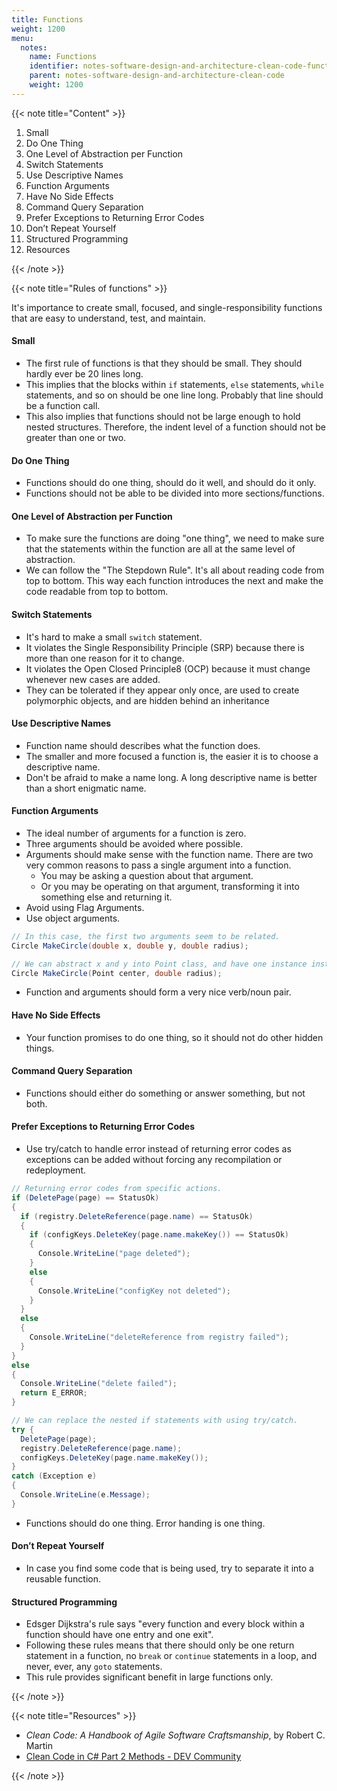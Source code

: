 ```yaml
---
title: Functions
weight: 1200
menu:
  notes:
    name: Functions
    identifier: notes-software-design-and-architecture-clean-code-functions
    parent: notes-software-design-and-architecture-clean-code
    weight: 1200
---
```


{{< note title="Content" >}}

1. Small
2. Do One Thing
3. One Level of Abstraction per Function
4. Switch Statements
5. Use Descriptive Names
6. Function Arguments
7. Have No Side Effects
8. Command Query Separation
9. Prefer Exceptions to Returning Error Codes
10. Don’t Repeat Yourself
11. Structured Programming
12. Resources

{{< /note >}}

{{< note title="Rules of functions" >}}

It's importance to create small, focused, and single-responsibility functions that are easy to understand, test, and maintain.

#### Small 

- The first rule of functions is that they should be small. They should hardly ever be 20 lines long.
- This implies that the blocks within `if` statements, `else` statements, `while` statements, and so on should be one line long. Probably that line should be a function call.
- This also implies that functions should not be large enough to hold nested structures. Therefore, the indent level of a function should not be greater than one or two.

#### Do One Thing

- Functions should do one thing, should do it well, and should do it only.
- Functions should not be able to be divided into more sections/functions.

#### One Level of Abstraction per Function

- To make sure the functions are doing "one thing", we need to make sure that the statements within the function are all at the same level of abstraction.
- We can follow the "The Stepdown Rule". It's all about reading code from top to bottom. This way each function introduces the next and make the code readable from top to bottom.

#### Switch Statements

- It's hard to make a small `switch` statement.
- It violates the Single Responsibility Principle (SRP) because there is more than one reason for it to change.
- It violates the Open Closed Principle8 (OCP) because it must change whenever new cases are added.
- They can be tolerated if they appear only once, are used to create polymorphic objects, and are hidden behind an inheritance


#### Use Descriptive Names

- Function name should describes what the function does.
- The smaller and more focused a function is, the easier it is to choose a descriptive name.
- Don't be afraid to make a name long. A long descriptive name is better than a short enigmatic name.

#### Function Arguments

- The ideal number of arguments for a function is zero.
- Three arguments should be avoided where possible.
- Arguments should make sense with the function name. There are two very common reasons to pass a single argument into a function.
  - You may be asking a question about that argument.
  - Or you may be operating on that argument, transforming it into something else and returning it.
- Avoid using Flag Arguments.
- Use object arguments.
```csharp
// In this case, the first two arguments seem to be related.
Circle MakeCircle(double x, double y, double radius);

// We can abstract x and y into Point class, and have one instance instead.
Circle MakeCircle(Point center, double radius);
```
- Function and arguments should form a very nice verb/noun pair.

#### Have No Side Effects

- Your function promises to do one thing, so it should not do other hidden things.

#### Command Query Separation

- Functions should either do something or answer something, but not both.

#### Prefer Exceptions to Returning Error Codes

- Use try/catch to handle error instead of returning error codes as exceptions can be added without forcing any recompilation or redeployment.
```csharp
// Returning error codes from specific actions.
if (DeletePage(page) == StatusOk) 
{
  if (registry.DeleteReference(page.name) == StatusOk)
  {
    if (configKeys.DeleteKey(page.name.makeKey()) == StatusOk)
    {
      Console.WriteLine("page deleted");
    } 
    else
    {
      Console.WriteLine("configKey not deleted");
    }
  }
  else 
  {
    Console.WriteLine("deleteReference from registry failed");
  }
}
else
{
  Console.WriteLine("delete failed");
  return E_ERROR;
}

// We can replace the nested if statements with using try/catch.
try {
  DeletePage(page);
  registry.DeleteReference(page.name);
  configKeys.DeleteKey(page.name.makeKey());
}
catch (Exception e)
{
  Console.WriteLine(e.Message);
}
```

- Functions should do one thing. Error handing is one thing. 

#### Don’t Repeat Yourself

- In case you find some code that is being used, try to separate it into a reusable function.

#### Structured Programming

- Edsger Dijkstra's rule says "every function and every block within a function should have one entry and one exit".
- Following these rules means that there should only be one return statement in a function, no `break` or `continue` statements in a loop, and never, ever, any `goto` statements.
- This rule provides significant benefit in large functions only.

{{< /note >}}


{{< note title="Resources" >}}

* *Clean Code: A Handbook of Agile Software Craftsmanship*, by Robert C. Martin
* [Clean Code in C# Part 2 Methods - DEV Community](https://dev.to/caiocesar/clean-code-in-c-part-2-methods-58mb)

{{< /note >}}
